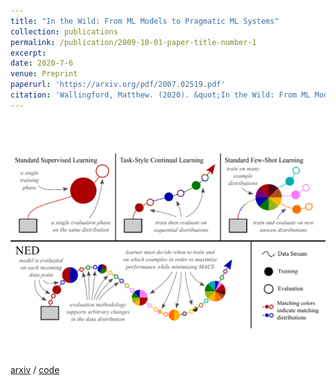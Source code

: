 ```yaml
---
title: "In the Wild: From ML Models to Pragmatic ML Systems"
collection: publications
permalink: /publication/2009-10-01-paper-title-number-1
excerpt: 
date: 2020-7-6
venue: Preprint
paperurl: 'https://arxiv.org/pdf/2007.02519.pdf'
citation: 'Wallingford, Matthew. (2020). &quot;In the Wild: From ML Models to Pragmatic ML Systems 1.&quot; <i></i>. 1(1).'
---
```

<img src="/images/fig_NED.pdf">
<a href="https://arxiv.org/abs/2007.02519">arxiv</a> / <a href="https://github.com/MattWallingford/InTheWild">code</a>

